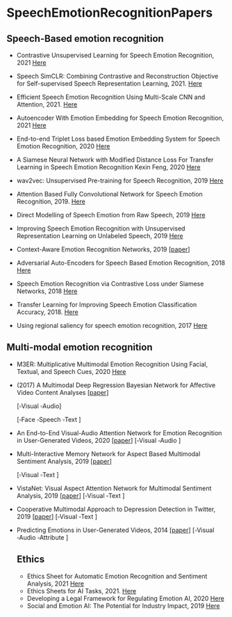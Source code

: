 # SpeechEmotionRecognitionPapers

## Speech-Based emotion recognition

- Contrastive Unsupervised Learning for Speech Emotion Recognition, 2021 [Here](https://arxiv.org/pdf/2102.06357.pdf)

- Speech SimCLR: Combining Contrastive and Reconstruction Objective for Self-supervised Speech Representation Learning, 2021. [Here](https://arxiv.org/pdf/2010.13991v2.pdf)

- Efficient Speech Emotion Recognition Using Multi-Scale CNN and Attention, 2021. [Here](https://arxiv.org/pdf/2106.04133v1.pdf)

- Autoencoder With Emotion Embedding for Speech Emotion Recognition, 2021 [Here](https://ieeexplore.ieee.org/stamp/stamp.jsp?tp=&arnumber=9389805) 

- End-to-end Triplet Loss based Emotion Embedding System for Speech Emotion Recognition, 2020 [Here](https://arxiv.org/pdf/2010.06200.pdf) 

- A Siamese Neural Network with Modified Distance Loss For Transfer Learning in Speech Emotion Recognition Kexin Feng, 2020 [Here](https://arxiv.org/pdf/2006.03001.pdf) 

- wav2vec: Unsupervised Pre-training for Speech Recognition, 2019 [Here](https://arxiv.org/pdf/1904.05862.pdf)

- Attention Based Fully Convolutional Network for Speech Emotion Recognition, 2019. [Here](https://arxiv.org/pdf/1806.01506v2.pdf)

- Direct Modelling of Speech Emotion from Raw Speech, 2019 [Here](https://arxiv.org/pdf/1904.03833.pdf) 

- Improving Speech Emotion Recognition with Unsupervised Representation Learning on Unlabeled Speech, 2019 [Here](https://ieeexplore.ieee.org/stamp/stamp.jsp?tp=&arnumber=8682541) 

-  Context-Aware Emotion Recognition Networks, 2019 [[paper](https://openaccess.thecvf.com/content_ICCV_2019/papers/Lee_Context-Aware_Emotion_Recognition_Networks_ICCV_2019_paper.pdf)]
 
- Adversarial Auto-Encoders for Speech Based Emotion Recognition, 2018 [Here](https://arxiv.org/pdf/1806.02146.pdf)

- Speech Emotion Recognition via Contrastive Loss under Siamese Networks, 2018 [Here](https://arxiv.org/pdf/1910.11174.pdf) 

- Transfer Learning for Improving Speech Emotion Classification Accuracy, 2018. [Here](https://arxiv.org/pdf/1801.06353v4.pdf)

- Using regional saliency for speech emotion recognition, 2017 [Here](https://ieeexplore.ieee.org/stamp/stamp.jsp?tp=&arnumber=7952655) 


## Multi-modal emotion recognition

- M3ER: Multiplicative Multimodal Emotion Recognition Using Facial, Textual, and Speech Cues, 2020 [Here](https://arxiv.org/pdf/1911.05659.pdf)

- (2017) A Multimodal Deep Regression Bayesian Network for Affective Video Content Analyses [[paper](https://openaccess.thecvf.com/content_ICCV_2017/papers/Gan_A_Multimodal_Deep_ICCV_2017_paper.pdf)] 

  [:white_small_square:Visual :white_small_square:Audio]

  [:white_small_square:Face :white_small_square:Speech :white_small_square:Text ]

- An End-to-End Visual-Audio Attention Network for Emotion Recognition in User-Generated Videos, 2020 [[paper](https://aaai.org/Papers/AAAI/2020GB/AAAI-ZhaoS.7155.pdf)] [:white_small_square:Visual :white_small_square:Audio ]

- Multi-Interactive Memory Network for Aspect Based Multimodal Sentiment Analysis, 2019 [[paper](https://www.aaai.org/ojs/index.php/AAAI/article/view/3807)] 

  [:white_small_square:Visual :white_small_square:Text ]

- VistaNet: Visual Aspect Attention Network for Multimodal Sentiment Analysis, 2019 [[paper](https://www.aaai.org/ojs/index.php/AAAI/article/view/3799)] 
  [:white_small_square:Visual :white_small_square:Text ]

- Cooperative Multimodal Approach to Depression Detection in Twitter, 2019 [[paper](https://www.aaai.org/ojs/index.php/AAAI/article/view/3775)]
  [:white_small_square:Visual :white_small_square:Text ]

- Predicting Emotions in User-Generated Videos, 2014 [[paper](http://www.yugangjiang.info/publication/aaai14-emotions.pdf)] 
  [:white_small_square:Visual :white_small_square:Audio :white_small_square:Attribute ]
  
  
  ## Ethics
  
  - Ethics Sheet for Automatic Emotion Recognition and Sentiment Analysis, 2021 [Here](https://arxiv.org/pdf/2109.08256.pdf)
  - Ethics Sheets for AI Tasks, 2021. [Here](https://arxiv.org/pdf/2107.01183.pdf)
  - Developing a Legal Framework for Regulating Emotion AI, 2020 [Here](https://poseidon01.ssrn.com/delivery.php?ID=259097009024030102125001028070107029123007000049022045107098123085099070105071127006031042029004023031050118096028122087126120047006035062014092083023009005122069069008040077021096102094025115089016074065070116005072008107108000119088085065100086115110&EXT=pdf&INDEX=TRUE)
  - Social and Emotion AI: The Potential for Industry Impact, 2019 [Here](https://ieeexplore.ieee.org/stamp/stamp.jsp?tp=&arnumber=8925051)
